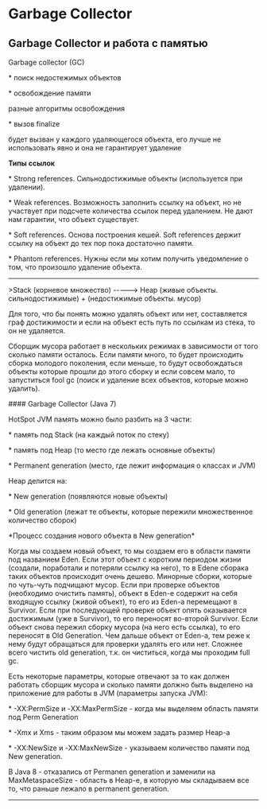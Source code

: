 # Garbage Collector





## Garbage Collector и работа с памятью

Garbage collector (GC)

\* поиск недостежимых объектов&#x20;

\* освобождение памяти

&#x20;    разные алгоритмы освобождения

\* вызов finalize&#x20;

&#x20;    будет вызван у каждого удаляющегося объекта, его лучше не использовать явно и она не гарантирует удаление

**Типы ссылок**

\* Strong references. Сильнодостижимые объекты (используется при удалении).

\* Weak references. Возможность заполнить ссылку на объект, но не участвует при подсчете количества ссылок перед удалением. Не дают нам гарантии, что объект существует.&#x20;

\* Soft references. Основа построения кешей. Soft references держит ссылку на объект до тех пор пока достаточно памяти.

\* Phantom references. Нужны если мы хотим получить уведомление о том, что произошло удаление объекта.

***

\>Stack (корневое множество) -----> Heap (живые объекты. сильнодостижимые) + (недостижимые объекты. мусор)&#x20;

Для того, что бы понять можно удалять объект или нет, составляется граф достижимости и если на объект есть путь по ссылкам из стека, то он не удаляется.&#x20;

Сборщик мусора работает в нескольких режимах в зависимости от того сколько памяти осталось. Если памяти много, то будет происходить сборка молодого поколения, если меньше, то будут освобождаться объекты которые прошли до этого сборку и если совсем мало, то запуститься fool gc (поиск и удаление всех объектов, которые можно удалить).&#x20;

\#### Garbage Collector (Java 7)

HotSpot JVM память можно было разбить на 3 части:

\* память под Stack (на каждый поток по стеку)

\* память под Heap (то место где лежать основные объекты)

\* Permanent generation (место, где лежит информация о классах и JVM)

Heap делится на:&#x20;

\* New generation (появляются новые объекты)

\* Old generation (лежат те объекты, которые пережили множественное количество сборок)&#x20;

\*Процесс создания нового объекта в New generation\*

Когда мы создаем новый объект, то мы создаем его в области памяти под названием Eden. Если этот объект с коротким периодом жизни (создали, поработали и потеряли ссылку на него), то в Edene сборака таких объектов происходит очень дешево. Минорные сборки, которые по чуть-чуть подчищают мусор. Если при проверке объектов (необходимо очистить память), объект в Eden-е содержит на себя входящую ссылку (живой объект), то его из Eden-а перемещают в Survivor. Если при последующей проверке объект опять оказывается достижимым (уже в Survivor), то его переносят во-второй Survivor. Если объект снова пережил сборку мусора (на него есть ссылка), то его переносят в Old Generation. Чем дальше объект от Eden-а, тем реже к нему будут обращаться для проверки удалять его или нет. Сложнее всего чистить old generation, т.к. он чиститься, когда мы проходим full gc.&#x20;

Есть некоторые параметры, которые отвечают за то как должен работать сборщик мусора и сколько памяти должно быть выделено на приложение для работы в JVM (параметры запуска JVM):

\* -XX:PermSize и -XX:MaxPermSize - когда мы выделяем область памяти под Perm Generation

\* -Xmx и Xms - таким образом мы можем задать размер Heap-а

\* -XX:NewSize и -XX:MaxNewSize - указываем количество памяти под New generation.

В Java 8 - отказались от Permanen generation и заменили на MaxMetaspaceSize - область в Heap-е, в которую мы складываем все то, что раньше лежало в permanent generation.

***
